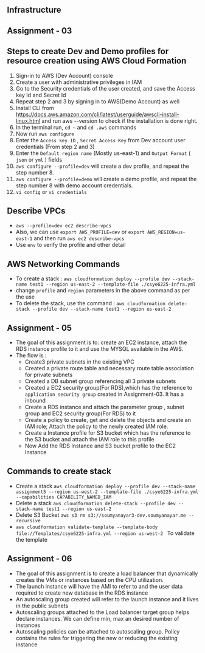 ## Infrastructure

## Assignment - 03
## Steps to create Dev and Demo profiles for resource creation using AWS Cloud Formation

1. Sign-in to AWS (Dev Account) console
2. Create a user with administrative privileges in IAM
3. Go to the Security credentials of the user created, and save the Access key Id and Secret Id
4. Repeat step 2 and 3 by signing in to AWS(Demo Account) as well
5. Install CLI from https://docs.aws.amazon.com/cli/latest/userguide/awscli-install-linux.html and run aws --version to check if the installation is done right.
6. In the terminal run, `cd ~` and `cd .aws` commands
7. Now run `aws configure`
8. Enter the `Access key ID` , `Secret Access Key` from Dev account user credentials (From step 2 and 3)
9. Enter the `Default region name` (Mostly us-east-1) and `Output Format` ( `json` or `yml` ) fields
10. `aws configure --profile=dev` will create a dev profile, and repeat the step number 8.
11. `aws configure --profile=demo` will create a demo profile, and repeat the step number 8 with demo account credentials.
12. `vi config` or `vi credentials`


## Describe VPCs
* `aws --profile=dev ec2 describe-vpcs`
* Also, we can use `export AWS_PROFILE=dev` or `export AWS_REGION=us-east-1` and then run `aws ec2 describe-vpcs`
* Use `env` to verify the profile and other detail


## AWS Networking Commands
* To create a stack : `aws cloudformation deploy --profile dev --stack-name test1 --region us-east-2 --template-file ./csye6225-infra.yml ` 
* change `profile` and `region` parameters in the above command as per the use
* To delete the stack, use the command :  `aws cloudformation delete-stack --profile dev --stack-name test1 --region us-east-2 ` 
  
## Assignment - 05
* The goal of this assignment is to: create an EC2 instance, attach the RDS instance profile to it and use the MYSQL available in the AWS.
* The flow is : 
    - Create3 private subnets in the existing VPC
    - Created a private route table and necessary route table association for private subnets
    - Created a DB subnet group referencing all 3 private subnets
    - Created a EC2 security group(For RDS),which has the reference to `application security group` created in Assignment-03. It has a inbound 
    - Create a RDS instance and attach the parameter group , subnet group and EC2 security group(For RDS) to it
    - Create a policy to create, get and delete the objects and create an IAM role; Attach the policy to the newly created IAM role.
    - Create  a Instance profile for S3 bucket which has the reference to the S3 bucket and attach the IAM role to this profile
    - Now Add the RDS Instance and S3 bucket profile to the EC2 Instance

## Commands to create stack
- Create a stack `aws cloudformation deploy --profile dev --stack-name assignment5 --region us-west-2 --template-file ./csye6225-infra.yml --capabilities CAPABILITY_NAMED_IAM `
- Delete a stack `aws cloudformation delete-stack --profile dev --stack-name test1 --region us-east-2`
- Delete S3 Bucket `aws s3 rm s3://soumyanayar3-dev.soumyanayar.me --recursive`
- `aws cloudformation validate-template --template-body file://Templates/csye6225-infra.yml --region us-west-2 ` To validate the template

## Assignment - 06
- The goal of this assignment is to create a load balancer that dynamically creates the VMs or instances based on the CPU utilization.
- The launch instance will have the AMI to refer to and the user data required to create new database in the RDS instance
- An autoscaling group created will refer to the launch instance and it lives in the public subnets
- Autoscaling groups attached to the Load balancer target group helps declare instances. We can define min, max an desired number of instances
- Autoscaling policies can be attached to autoscaling group. Policy contains the rules for triggering the new or reducing the existing instance